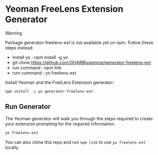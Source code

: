 # Yeoman FreeLens Extension Generator

> [!WARNING]  
> Package generator-freelens-ext is not available yet on npm.
> Follow these steps instead:
> - Install yo : npm install -g yo
> - git clone https://github.com/GHARBIyasmine/generator-freelens-ext
> - run command : npm link
> - rum command : yo freelens-ext 

Install Yeoman and the FreeLens Extension generator:

```bash
npm install -g yo generator-freelens-ext
```

## Run Generator

The Yeoman generator will walk you through the steps required to create your extension prompting for the required information.

```bash
yo freelens-ext
```

You can also clone this repo and run `npm link` to use `yo freelens-ext` locally.
